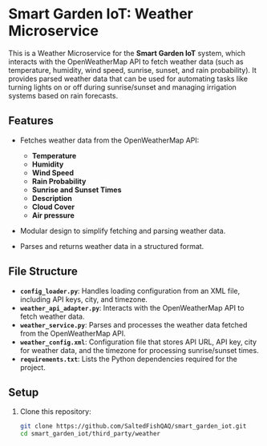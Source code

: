 # Smart Garden IoT: Weather Microservice

This is a Weather Microservice for the **Smart Garden IoT** system, which interacts with the OpenWeatherMap API to fetch weather data (such as temperature, humidity, wind speed, sunrise, sunset, and rain probability). It provides parsed weather data that can be used for automating tasks like turning lights on or off during sunrise/sunset and managing irrigation systems based on rain forecasts.

## Features

- Fetches weather data from the OpenWeatherMap API:
  - **Temperature**
  - **Humidity**
  - **Wind Speed**
  - **Rain Probability**
  - **Sunrise and Sunset Times**
  - **Description**
  - **Cloud Cover**
  - **Air pressure**


- Modular design to simplify fetching and parsing weather data.
- Parses and returns weather data in a structured format.

## File Structure

- **`config_loader.py`**: Handles loading configuration from an XML file, including API keys, city, and timezone.
- **`weather_api_adapter.py`**: Interacts with the OpenWeatherMap API to fetch weather data.
- **`weather_service.py`**: Parses and processes the weather data fetched from the OpenWeatherMap API.
- **`weather_config.xml`**: Configuration file that stores API URL, API key, city for weather data, and the timezone for processing sunrise/sunset times.
- **`requirements.txt`**: Lists the Python dependencies required for the project.

## Setup

1. Clone this repository:
   ```bash
   git clone https://github.com/SaltedFishQAQ/smart_garden_iot.git
   cd smart_garden_iot/third_party/weather

